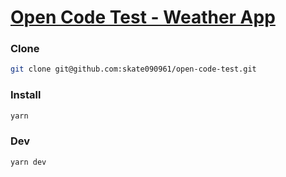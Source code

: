 # [Open Code Test - Weather App]()

### Clone

```bash
git clone git@github.com:skate090961/open-code-test.git
```

### Install

```bash
yarn
```

### Dev

```bash
yarn dev
```
